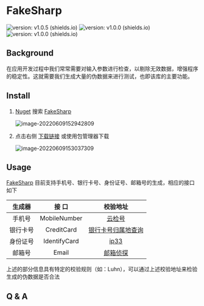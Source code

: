 # FakeSharp

![version: v1.0.5 (shields.io)](https://img.shields.io/badge/version-v1.0.5-green) ![version: v1.0.0 (shields.io)](https://img.shields.io/badge/.net-v6.0-orange) ![version: v1.0.0 (shields.io)](https://img.shields.io/badge/License-MIT-blue)

## Background

在应用开发过程中我们常常需要对输入参数进行检查，以剔除无效数据，增强程序的稳定性。这就需要我们生成大量的伪数据来进行测试，也即该库的主要功能。

## Install

1. [Nuget](https://www.nuget.org/packages) 搜索 [FakeSharp](https://www.nuget.org/packages/FakeSharp/) 

   ![image-20220609152942809](http://imagebed.krins.cloud/api/image/024L6400.png)

2. 点击右侧 [下载链接](https://www.nuget.org/api/v2/package/FakeSharp/1.0.5) 或使用包管理器下载

   ![image-20220609153037309](http://imagebed.krins.cloud/api/image/448T6488.png)

## Usage

[FakeSharp](https://www.nuget.org/packages/FakeSharp/) 目前支持手机号、银行卡号、身份证号、邮箱号的生成，相应的接口如下

|  生成器  |    接 口     |                    校验地址                    |
| :------: | :----------: | :--------------------------------------------: |
|  手机号  | MobileNumber |        [云检号](https://yunjianhao.cn/)        |
| 银行卡号 |  CreditCard  | [银行卡号归属地查询](http://yinhangkahao.com/) |
| 身份证号 | IdentifyCard | [ip33](http://www.ip33.com/shenfenzheng.html)  |
|  邮箱号  |    Email     |   [邮箱侦探](https://www.mail-verifier.com/)   |

上述的部分信息具有特定的校验规则（如：Luhn），可以通过上述校验地址来检验生成的伪数据是否合法

## Q & A